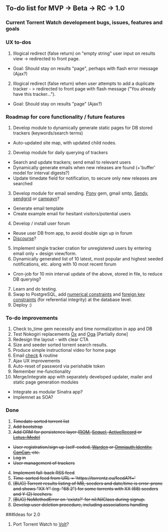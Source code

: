 ## To-do list for MVP -> Beta -> RC -> 1.0 
### Current Torrent Watch development bugs, issues, features and goals

### UX to-dos
1. Illogical redirect (false return) on "empty string" user input on results view -> redirected to front page.
  * Goal: Should stay on results "page", perhaps with flash error message (Ajax?)
2. Illogical redirect (false return) when user attempts to add a duplicate tracker - > redirected to front page with flash message ("You already have this tracker...").
  * Goal: Should stay on results "page" (Ajax?)

### Roadmap for core functionality / future features
1. Develop module to dynamically generate static pages for DB stored trackers (keywords/search terms)
  * Auto-updated site map, with updated child nodes.
2. Develop module for daily querying of trackers
  * Search and update trackers; send email to relevant users
  * Dynamically generate emails when new releases are found (+'buffer' model for interval digests?)
  * Update timedate field for notification, to secure only new releases are searched
3. Develop module for email sending. [Pony](https://rubygems.org/gems/pony) gem, gmail smtp, [Sendy](http://sendy.co/), [sendgrid](https://sendgrid.com/) or [campayn](http://campayn.com/)?
  * Generate email template
  * Create example email for hesitant visitors/potential users
4. Develop / install user forum
  * Reuse user DB from app, to avoid double sign up in forum
  * [Discourse](http://www.discourse.org/)?
5. Implement single tracker cration for unregistered users by entering email only + design view/form.
6. Dynamically generated list of 10 latest, most popular and highest seeded notifications, etc. along with 10 most recent forum
  * Cron-job for 10 min interval update of the above, stored in file, to reduce DB querying?
7. Learn and do testing.
8. Swap to PostgreSQL, add [numerical constraints](https://rubygems.org/gems/rein) and [foreign key constraints](https://rubygems.org/gems/foreigner) (for referential integrity) at the database level.
9. Deploy :)

### To-do improvements
1. Check to_time gem necessity and time normalization in app and DB
2. Test Nokogiri replacements [Ox](https://rubygems.org/gems/ox) and [Oga](https://rubygems.org/gems/oga) [Partially done]
3. Redesign the layout - with clear CTA
4. Size and seeder sorted torrent search results.
5. Produce simple instructional video for home page
6. Email [check](https://github.com/mailcheck/mailcheck) & routine
7. Ajax UX improvements
8. Auto-reset of password via perishable token
9. Remember me-functionality
10. Merge/integrate app with separately developed updater, mailer and static page generation modules
  * Integrate as modular Sinatra app?
  * Implemnet as SOA?

### Done
1. ~~Timedate sorted torrent list~~
2. ~~Add bootstrap~~ 
3. ~~Add ORM for persistence layer ([ROM](http://rom-rb.org), [Sequel](http://sequel.jeremyevans.net/), [ActiveRecord](http://github.com/janko-m/sinatra-activerecord) or [Lotus::Model](http://lotusrb.org/)~~
  * ~~User registration/sign up (self-coded, [Warden](https://rubygems.org/gems/warden) or [Omniauth Identity](https://github.com/intridea/omniauth-identity), [CanCan](https://github.com/shf/sinatra-can), etc.~~ 
  * ~~Log in~~
  * ~~User management of trackers~~
4. ~~Implement fall-back RSS feed~~
5. ~~Time-sorted feed from URL = 'ht<span>tps://</span>torrentz.eu/feedA?f='~~
6. ~~[BUG] Torrent results listing of MB, seeders and date/time is error-prone and shows "XX Y"  (eg. "68 2") for some torrents with XX (68) seeders and Y (2) leechers.~~
7. ~~[BUG] NoMethodError on 'exists?' for nil:NilClass during signup.~~
8. ~~Develop user deletion procedure, including associations handling~~

###Ideas for 2.0
1. Port Torrent Watch to [Volt](https://rubygems.org/gems/volt)?